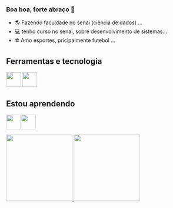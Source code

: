 ### Boa boa, forte abraço 👋

<!--
**barbozaaaa/barbozaaaa** is a ✨ _special_ ✨ repository because its `README.md` (this file) appears on your GitHub profile.

Here are some ideas to get you started:

- 🌎 Fazendo faculdade no senai (ciência de dados) ...
- 💻 tenho curso no senai, sobre desenvolvimento de sistemas...
- ⚽ Amo esportes, pricipalmente futebol ...
-  ...
- 💬 Ask me about ...
- 📫 How to reach me: ...
- 😄 Pronouns: ...
- ⚡ Fun fact: ...
-->
- 🌎 Fazendo faculdade no senai (ciência de dados) ...
- 💻 tenho curso no senai, sobre desenvolvimento de sistemas...
- ⚽ Amo esportes, pricipalmente futebol ...
## Ferramentas e tecnologia
<img src="https://cdn.jsdelivr.net/gh/devicons/devicon/icons/github/github-original.svg" width="40" height="40"/> <img src="https://cdn.jsdelivr.net/gh/devicons/devicon/icons/visualstudio/visualstudio-plain.svg" width="40" height="40" />
          

## Estou aprendendo
<img src="https://cdn.jsdelivr.net/gh/devicons/devicon/icons/html5/html5-original-wordmark.svg" width="40" height="40" /><img src="https://cdn.jsdelivr.net/gh/devicons/devicon/icons/css3/css3-original-wordmark.svg" width="40" height="40"/>
           
      
   <div>
   <a href="https://github.com/barbozaaaa">
   <img height="180em" src="https://github-readme-stats.vercel.app/api/top-langs/?username=barbozaaaa&layout=compact&langs_count=7&theme=dracula"/>
   <img height="180em" src="https://github-readme-stats.vercel.app/api?username=barbozaaaa&show_icons=true&theme=dracula&include_all_commits=true&count_private=true"/>
   </div>

          
